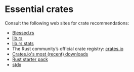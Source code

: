 # Essential crates

Consult the following web sites for crate recommendations:

- [Blessed.rs]( https://blessed.rs/crates )
- [lib.rs]( https://lib.rs/ )
- [lib.rs stats]( https://lib.rs/stats )
- The Rust community’s official crate registry: [crates.io]( https://crates.io )
- [Crates.io's most (recent) downloads]( https://crates.io/crates?sort=recent-downloads )
- [Rust starter pack]( https://opheron.github.io/rust-starter-pack/ )
- [stdx]( https://github.com/brson/stdx )
